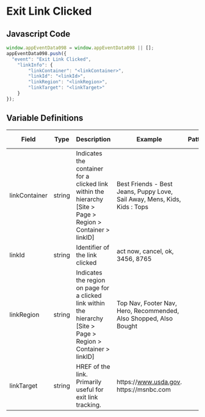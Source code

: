 # Exit Link Clicked

### 

## Javascript Code
```js
window.appEventData098 = window.appEventData098 || [];
appEventData098.push({
  "event": "Exit Link Clicked",
    "linkInfo": {
        "linkContainer": "<linkContainer>",
        "linkId": "<linkId>",
        "linkRegion": "<linkRegion>",
        "linkTarget": "<linkTarget>"
    }
});
```

## Variable Definitions

|Field|Type|Description|Example|Pattern|Min Length|Max Length|Minimum|Maximum|Multiple Of|
| --- | --- | --- | --- | --- | --- | --- | --- | --- | --- |
|linkContainer|string|Indicates the container for a clicked link within the hierarchy \[Site &gt; Page &gt; Region &gt; Container &gt; linkID\]|Best Friends - Best Jeans, Puppy Love, Sail Away, Mens, Kids, Kids : Tops|||||||
|linkId|string|Identifier of the link clicked|act now, cancel, ok, 3456, 8765|||||||
|linkRegion|string|Indicates the region on page for a clicked link within the hierarchy \[Site &gt; Page &gt; Region &gt; Container &gt; linkID\]|Top Nav, Footer Nav, Hero, Recommended, Also Shopped, Also Bought|||||||
|linkTarget|string|HREF of the link.  Primarily useful for exit link tracking. |https:\/\/www.usda.gov. https:\/\/msnbc.com|||||||



